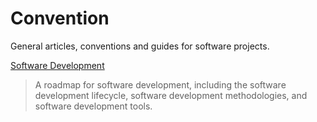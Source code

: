 # Convention

General articles, conventions and guides for software projects.

[Software Development](../internal/guides/software-development-guide.md)
> A roadmap for software development, including the software development lifecycle, software development methodologies, and software development tools.
